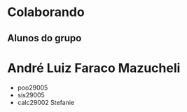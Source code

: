 # Colaborando

## Alunos do grupo

# André Luiz Faraco Mazucheli
- poo29005
- sis29005
- calc29002
Stefanie
